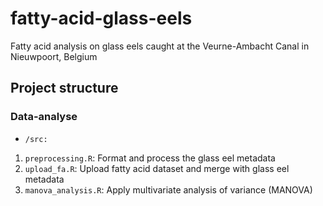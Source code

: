 # fatty-acid-glass-eels
Fatty acid analysis on glass eels caught at the Veurne-Ambacht Canal in Nieuwpoort, Belgium


## Project structure

### Data-analyse

* `/src:`

1. `preprocessing.R`: Format and process the glass eel metadata
2. `upload_fa.R`: Upload fatty acid dataset and merge with glass eel metadata
3. `manova_analysis.R`: Apply multivariate analysis of variance (MANOVA)